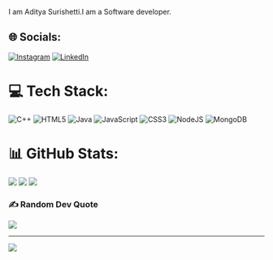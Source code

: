 I am Aditya Surishetti.I am a Software developer.


## 🌐 Socials:
[![Instagram](https://img.shields.io/badge/Instagram-%23E4405F.svg?logo=Instagram&logoColor=white)](https://instagram.com/adityapatel_00) [![LinkedIn](https://img.shields.io/badge/LinkedIn-%230077B5.svg?logo=linkedin&logoColor=white)](https://linkedin.com/in/aditya-surishetti) 

# 💻 Tech Stack:
![C++](https://img.shields.io/badge/c++-%2300599C.svg?style=for-the-badge&logo=c%2B%2B&logoColor=white) ![HTML5](https://img.shields.io/badge/html5-%23E34F26.svg?style=for-the-badge&logo=html5&logoColor=white) ![Java](https://img.shields.io/badge/java-%23ED8B00.svg?style=for-the-badge&logo=java&logoColor=white) ![JavaScript](https://img.shields.io/badge/javascript-%23323330.svg?style=for-the-badge&logo=javascript&logoColor=%23F7DF1E) ![CSS3](https://img.shields.io/badge/css3-%231572B6.svg?style=for-the-badge&logo=css3&logoColor=white) ![NodeJS](https://img.shields.io/badge/node.js-6DA55F?style=for-the-badge&logo=node.js&logoColor=white) ![MongoDB](https://img.shields.io/badge/MongoDB-%234ea94b.svg?style=for-the-badge&logo=mongodb&logoColor=white)
# 📊 GitHub Stats:
![](https://github-readme-stats.vercel.app/api?username=adityapatel-00&theme=dark&hide_border=false&include_all_commits=false&count_private=false)
![](https://github-readme-streak-stats.herokuapp.com/?user=adityapatel-00&theme=dark&hide_border=false)
![](https://github-readme-stats.vercel.app/api/top-langs/?username=adityapatel-00&theme=dark&hide_border=false&include_all_commits=false&count_private=false&layout=compact)

### ✍️ Random Dev Quote
![](https://quotes-github-readme.vercel.app/api?type=horizontal&theme=radical)

---
[![](https://visitcount.itsvg.in/api?id=adityapatel-00&icon=0&color=0)](https://visitcount.itsvg.in)

<!-- Proudly created with GPRM ( https://gprm.itsvg.in ) -->
